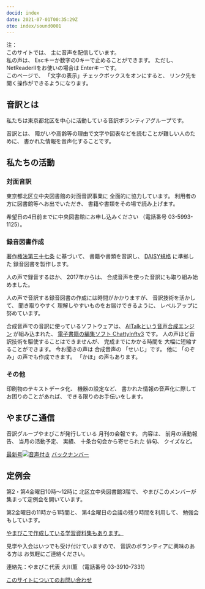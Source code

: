 ```yaml
---
docid: index
date: 2021-07-01T00:35:29Z
oto: index/sound0001
---
```



<span data-dur="1.416" data-begin="11.075" id="xmri_0004" markdown="1">注：</span>  
<span data-dur="1.645" data-begin="12.491" id="xmri_0005" markdown="1">このサイトでは、</span>
<span data-dur="4.169" data-begin="14.136" id="xmri_0006" markdown="1">主に音声を配信しています。</span>  
<span data-dur="1.725" data-begin="18.305" id="xmri_0007" markdown="1">私の声は、</span>
<span data-dur="4.882" data-begin="20.030" id="xmri_0008" markdown="1">Escキーか数字の0キーで止めることができます。</span>
<span data-dur="1.007" data-begin="24.912" id="xmri_0009" markdown="1">ただし、</span>
<span data-dur="5.584" data-begin="25.919" id="xmri_000A" markdown="1">NetReaderIIをお使いの場合は Enterキーです。</span>  
<span data-dur="1.559" data-begin="31.503" id="xmri_000B" markdown="1">このページで、</span>
<span data-dur="3.709" data-begin="33.062" id="xmri_000C" markdown="1">「文字の表示」チェックボックスをオンにすると、</span>
<span data-dur="5.582" data-begin="36.771" id="xmri_000D" markdown="1">リンク先を開く操作ができるようになります。</span>


## <span data-dur="2.692" data-begin="42.353" id="xmri_000E" markdown="1">音訳とは</span>
<span data-dur="8.746" data-begin="45.045" id="xmri_000F" markdown="1">私たちは東京都北区を中心に活動している音訳ボランティアグループです。</span>

<span data-dur="1.491" data-begin="53.791" id="xmri_0010" markdown="1">音訳とは、</span>
<span data-dur="6.534" data-begin="55.282" id="xmri_0011" markdown="1">障がいや高齢等の理由で文字や図表などを読むことが難しい人のために、</span>
<span data-dur="5.274" data-begin="61.816" id="xmri_0012" markdown="1">書かれた情報を音声化することです。</span>


## <span data-dur="3.226" data-begin="67.090" id="xmri_0013" markdown="1">私たちの活動</span>


### <span data-dur="2.85" data-begin="70.316" id="xmri_0014" markdown="1">対面音訳</span>

<span data-dur="7.813" data-begin="73.166" id="xmri_0015" markdown="1">東京都北区立中央図書館の対面音訳事業に 全面的に協力しています。</span>
<span data-dur="3.444" data-begin="80.979" id="xmri_0016" markdown="1">利用者の方に図書館等へお出でいただき、</span>
<span data-dur="5.758" data-begin="84.423" id="xmri_0017" markdown="1">書籍や書類をその場で読み上げます。</span>

<span data-dur="4.767" data-begin="90.181" id="xmri_0018" markdown="1">希望日の4日前までに中央図書館にお申し込みください</span>
<span data-dur="7.6" data-begin="94.948" id="xmri_0019" markdown="1">（電話番号 03-5993-1125）。</span>


### <span data-dur="3.342" data-begin="102.548" id="xmri_001A" markdown="1">録音図書作成</span>

<a data-dur="4.54" data-begin="105.890" id="xmri_001B" markdown="1" href="https://elaws.e-gov.go.jp/search/elawsSearch/elaws_search/lsg0500/detail?lawId=345AC0000000048&amp;openerCode=1">著作権法第三十七条</a>
<span data-dur="1.48" data-begin="110.430" id="xmri_001C" markdown="1">に基づいて、</span>
<span data-dur="2.519" data-begin="111.910" id="xmri_001D" markdown="1">書籍や書類を音訳し、</span>
<a data-dur="3.116" data-begin="114.429" id="xmri_001E" markdown="1" href="./learn/daisy.html">DAISY規格</a>
<span data-dur="5.846" data-begin="117.545" id="xmri_001F" markdown="1">に準拠した 録音図書を製作します。</span>

<span data-dur="2.534" data-begin="123.391" id="xmri_0020" markdown="1">人の声で録音するほか、</span>
<span data-dur="2.236" data-begin="125.925" id="xmri_0021" markdown="1">2017年からは、</span>
<span data-dur="6.207" data-begin="128.161" id="xmri_0022" markdown="1">合成音声を使った音訳にも取り組み始めました。</span>

<span data-dur="5.775" data-begin="134.368" id="xmri_0023" markdown="1">人の声で音訳する録音図書の作成には時間がかかりますが、</span>
<span data-dur="2.197" data-begin="140.143" id="xmri_0024" markdown="1">音訳技術を活かして、</span>
<span data-dur="4.541" data-begin="142.340" id="xmri_0025" markdown="1">聞き取りやすく 理解しやすいものをお届けできるように、</span>
<span data-dur="4.455" data-begin="146.881" id="xmri_0026" markdown="1">レベルアップに努めています。</span>

<span data-dur="4.084" data-begin="151.336" id="xmri_0027" markdown="1">合成音声での音訳に使っているソフトウェアは、</span>
<a data-dur="4.982" data-begin="155.420" id="xmri_0028" markdown="1" href="https://www.ai-j.jp/about/">AITalkという音声合成エンジン</a>
<span data-dur="1.727" data-begin="160.402" id="xmri_0029" markdown="1">が組み込まれた、</span>
<a data-dur="5.816" data-begin="162.129" id="xmri_002A" markdown="1" href="http://www.sciaccess.net/jp/ChattyInfty/">電子書籍の編集ソフト ChattyInfty3</a>
<span data-dur="1.797" data-begin="167.945" id="xmri_002B" markdown="1">です。</span>
<span data-dur="4.646" data-begin="169.742" id="xmri_002C" markdown="1">人の声ほど音訳技術を駆使することはできませんが、</span>
<span data-dur="5.993" data-begin="174.388" id="xmri_002D" markdown="1">完成までにかかる時間を 大幅に短縮することができます。</span>
<span data-dur="3.296" data-begin="180.381" id="xmri_002E" markdown="1">今お聞きの声は 合成音声の</span>
<span data-dur="2.187" data-begin="183.677" id="xmri_002F" markdown="1">「せいじ」です。</span>
<span data-dur="1.115" data-begin="185.864" id="xmri_0030" markdown="1">他に</span>
<span data-dur="3.383" data-begin="186.979" id="xmri_0031" markdown="1">「のぞみ」の声でも作成できます。</span>
<span data-dur="3.885" data-begin="190.362" id="xmri_0032" markdown="1">「かほ」の声もあります。</span>


### <span data-dur="2.452" data-begin="194.247" id="xmri_0033" markdown="1">その他</span>

<span data-dur="2.57" data-begin="196.699" id="xmri_0034" markdown="1">印刷物のテキストデータ化、</span>
<span data-dur="1.86" data-begin="199.269" id="xmri_0035" markdown="1">機器の設定など、</span>
<span data-dur="4.809" data-begin="201.129" id="xmri_0036" markdown="1">書かれた情報の音声化に際してお困りのことがあれば、</span>
<span data-dur="4.755" data-begin="205.938" id="xmri_0037" markdown="1">できる限りのお手伝いをします。</span>


## <span data-dur="2.919" data-begin="210.693" id="xmri_0038" markdown="1">やまびこ通信</span>

<span data-dur="5.768" data-begin="213.612" id="xmri_0039" markdown="1">音訳グループやまびこが発行している 月刊の会報です。</span>
<span data-dur="1.394" data-begin="219.380" id="xmri_003A" markdown="1">内容は、</span>
<span data-dur="2.399" data-begin="220.774" id="xmri_003B" markdown="1">前月の活動報告、</span>
<span data-dur="2.128" data-begin="223.173" id="xmri_003C" markdown="1">当月の活動予定、</span>
<span data-dur="1.378" data-begin="225.301" id="xmri_003D" markdown="1">実績、</span>
<span data-dur="3.238" data-begin="226.679" id="xmri_003E" markdown="1">十条台句会から寄せられた 俳句、</span>
<span data-dur="3.283" data-begin="229.917" id="xmri_003F" markdown="1">クイズなど。</span>

<a data-dur="4.128" data-begin="233.200" id="xmri_0040" markdown="1" href="tusin202106.html">最新号<img src="media/Speaker_Icon_gray.png" srcset="media/Speaker_Icon_gray.svg" alt="音声付き" class="gyo" /></a>
<a data-dur="4.983" data-begin="237.328" id="xmri_0041" markdown="1" href="bn.html">バックナンバー</a>

## <span data-dur="2.483" data-begin="242.311" id="xmri_0042" markdown="1">定例会</span>

<span data-dur="6.591" data-begin="244.794" id="xmri_0043" markdown="1">第2・第4金曜日10時～12時に 北区立中央図書館3階で、</span>
<span data-dur="6.425" data-begin="251.385" id="xmri_0044" markdown="1">やまびこのメンバーが集まって定例会を開いています。</span>

<span data-dur="3.483" data-begin="257.810" id="xmri_0045" markdown="1">第2金曜日の11時から1時間と、</span>
<span data-dur="3.886" data-begin="261.293" id="xmri_0046" markdown="1">第4金曜日の会議の残り時間を利用して、</span>
<span data-dur="4.281" data-begin="265.179" id="xmri_0047" markdown="1">勉強会もしています。</span>

<a data-dur="6.384" data-begin="269.460" id="xmri_0048" markdown="1" href="./learn/">やまびこで作成している学習資料集もあります。</a>

<span data-dur="3.98" data-begin="275.844" id="xmri_0049" markdown="1">見学や入会はいつでも受け付けていますので、</span>
<span data-dur="3.341" data-begin="279.824" id="xmri_004A" markdown="1">音訳のボランティアに興味のある方は</span>
<span data-dur="4.284" data-begin="283.165" id="xmri_004B" markdown="1">お気軽にご連絡ください。</span>

<span data-dur="4.255" data-begin="287.449" id="xmri_004C" markdown="1">連絡先：やまびこ代表 大川薫</span>
<span data-dur="5.974" data-begin="291.704" id="xmri_004D" markdown="1">（電話番号 03-3910-7331）</span>

<a data-dur="6.247" data-begin="297.678" id="xmri_004E" markdown="1" href="mailto:ymbk2016ml@gmail.com?Subject=やまびこウェブサイトについて">このサイトについてのお問い合わせ</a>



